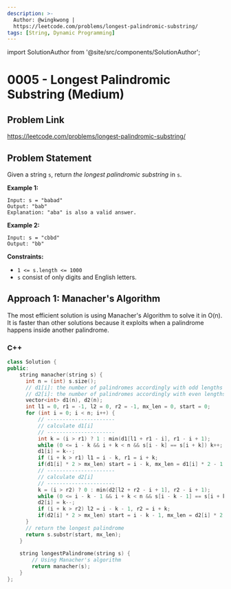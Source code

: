 ```yaml
---
description: >-
  Author: @wingkwong |
  https://leetcode.com/problems/longest-palindromic-substring/
tags: [String, Dynamic Programming]
---
```


import SolutionAuthor from '@site/src/components/SolutionAuthor';

# 0005 - Longest Palindromic Substring (Medium)

## Problem Link

https://leetcode.com/problems/longest-palindromic-substring/

## Problem Statement

Given a string `s`, return _the longest palindromic substring_ in `s`.

**Example 1:**

```
Input: s = "babad"
Output: "bab"
Explanation: "aba" is also a valid answer.
```

**Example 2:**

```
Input: s = "cbbd"
Output: "bb"
```

**Constraints:**

* `1 <= s.length <= 1000`
* `s` consist of only digits and English letters.

## Approach 1: Manacher's Algorithm

The most efficient solution is using Manacher's Algorithm to solve it in O(n). It is faster than other solutions because it exploits when a palindrome happens inside another palindrome.

### C++

<SolutionAuthor name="@wingkwong"/>

```cpp
class Solution {
public:
    string manacher(string s) {
      int n = (int) s.size();
      // d1[i]: the number of palindromes accordingly with odd lengths with centers in the position i.
      // d2[i]: the number of palindromes accordingly with even lengths with centers in the position i. 
      vector<int> d1(n), d2(n);
      int l1 = 0, r1 = -1, l2 = 0, r2 = -1, mx_len = 0, start = 0;
      for (int i = 0; i < n; i++) {
          // ----------------------
          // calculate d1[i]
          // ----------------------
          int k = (i > r1) ? 1 : min(d1[l1 + r1 - i], r1 - i + 1);
          while (0 <= i - k && i + k < n && s[i - k] == s[i + k]) k++;
          d1[i] = k--;
          if (i + k > r1) l1 = i - k, r1 = i + k;
          if(d1[i] * 2 > mx_len) start = i - k, mx_len = d1[i] * 2 - 1;
          // ----------------------
          // calculate d2[i] 
          // ----------------------
          k = (i > r2) ? 0 : min(d2[l2 + r2 - i + 1], r2 - i + 1);
          while (0 <= i - k - 1 && i + k < n && s[i - k - 1] == s[i + k]) k++;
          d2[i] = k--;
          if (i + k > r2) l2 = i - k - 1, r2 = i + k;
          if(d2[i] * 2 > mx_len) start = i - k - 1, mx_len = d2[i] * 2;
      }
      // return the longest palindrome
      return s.substr(start, mx_len);
    }
    
    string longestPalindrome(string s) {
        // Using Manacher's algorithm 
        return manacher(s);
    }
};

```
